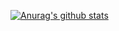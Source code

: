 [![Anurag's github stats](https://github-readme-stats.vercel.app/api?username=schmelman&show_icons=true&count_private=true&theme=midnight-purple)](https://github.com/anuraghazra/github-readme-stats)
